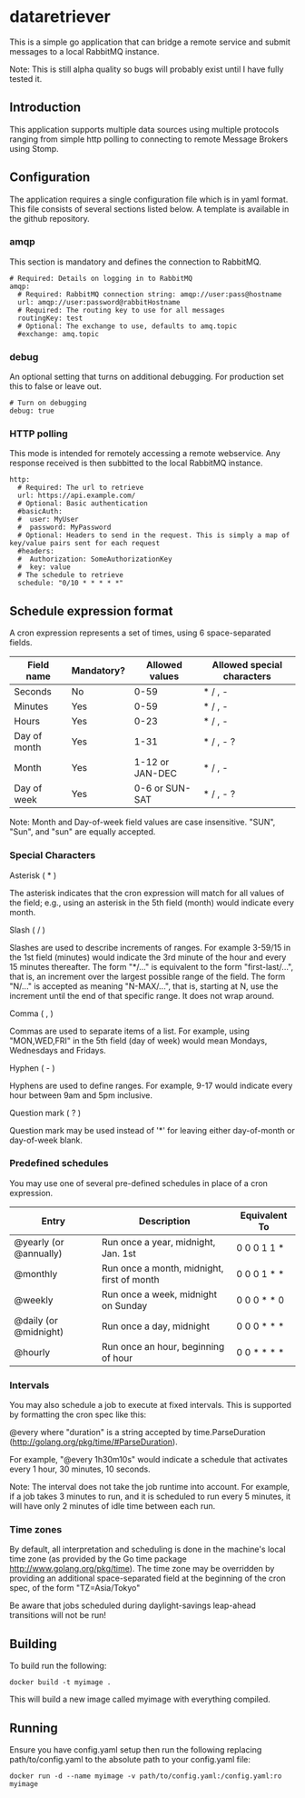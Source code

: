 # dataretriever

This is a simple go application that can bridge a remote service and submit messages to a local RabbitMQ instance.

Note: This is still alpha quality so bugs will probably exist until I have fully tested it.

## Introduction

This application supports multiple data sources using multiple protocols ranging from simple http polling to connecting to remote Message Brokers using Stomp.

## Configuration

The application requires a single configuration file which is in yaml format. This file consists of several sections listed below. A template is available in the github repository.

### amqp

This section is mandatory and defines the connection to RabbitMQ.

```
# Required: Details on logging in to RabbitMQ
amqp:
  # Required: RabbitMQ connection string: amqp://user:pass@hostname
  url: amqp://user:password@rabbitHostname
  # Required: The routing key to use for all messages
  routingKey: test
  # Optional: The exchange to use, defaults to amq.topic
  #exchange: amq.topic
```

### debug

An optional setting that turns on additional debugging. For production set this to false or leave out.

```
# Turn on debugging
debug: true
```

### HTTP polling

This mode is intended for remotely accessing a remote webservice. Any response received is then subbitted to the local RabbitMQ instance.

```
http:
  # Required: The url to retrieve
  url: https://api.example.com/
  # Optional: Basic authentication
  #basicAuth:
  #  user: MyUser
  #  password: MyPassword
  # Optional: Headers to send in the request. This is simply a map of key/value pairs sent for each request
  #headers:
  #  Authorization: SomeAuthorizationKey
  #  key: value
  # The schedule to retrieve
  schedule: "0/10 * * * * *"
```

## Schedule expression format

A cron expression represents a set of times, using 6 space-separated fields.

Field name   | Mandatory? | Allowed values  | Allowed special characters
----------   | ---------- | --------------  | --------------------------
Seconds      | No         | 0-59            | * / , -
Minutes      | Yes        | 0-59            | * / , -
Hours        | Yes        | 0-23            | * / , -
Day of month | Yes        | 1-31            | * / , - ?
Month        | Yes        | 1-12 or JAN-DEC | * / , -
Day of week  | Yes        | 0-6 or SUN-SAT  | * / , - ?
Note: Month and Day-of-week field values are case insensitive. "SUN", "Sun", and "sun" are equally accepted.

### Special Characters
Asterisk ( * )

The asterisk indicates that the cron expression will match for all values of the field; e.g., using an asterisk in the 5th field (month) would indicate every month.

Slash ( / )

Slashes are used to describe increments of ranges. For example 3-59/15 in the 1st field (minutes) would indicate the 3rd minute of the hour and every 15 minutes thereafter. The form "*\/..." is equivalent to the form "first-last/...", that is, an increment over the largest possible range of the field. The form "N/..." is accepted as meaning "N-MAX/...", that is, starting at N, use the increment until the end of that specific range. It does not wrap around.

Comma ( , )

Commas are used to separate items of a list. For example, using "MON,WED,FRI" in the 5th field (day of week) would mean Mondays, Wednesdays and Fridays.

Hyphen ( - )

Hyphens are used to define ranges. For example, 9-17 would indicate every hour between 9am and 5pm inclusive.

Question mark ( ? )

Question mark may be used instead of '*' for leaving either day-of-month or day-of-week blank.

### Predefined schedules
You may use one of several pre-defined schedules in place of a cron expression.

Entry                  | Description                                | Equivalent To
-----                  | -----------                                | -------------
@yearly (or @annually) | Run once a year, midnight, Jan. 1st        | 0 0 0 1 1 *
@monthly               | Run once a month, midnight, first of month | 0 0 0 1 * *
@weekly                | Run once a week, midnight on Sunday        | 0 0 0 * * 0
@daily (or @midnight)  | Run once a day, midnight                   | 0 0 0 * * *
@hourly                | Run once an hour, beginning of hour        | 0 0 * * * *

### Intervals
You may also schedule a job to execute at fixed intervals. This is supported by formatting the cron spec like this:

@every <duration>
where "duration" is a string accepted by time.ParseDuration (http://golang.org/pkg/time/#ParseDuration).

For example, "@every 1h30m10s" would indicate a schedule that activates every 1 hour, 30 minutes, 10 seconds.

Note: The interval does not take the job runtime into account. For example, if a job takes 3 minutes to run, and it is scheduled to run every 5 minutes, it will have only 2 minutes of idle time between each run.

### Time zones
By default, all interpretation and scheduling is done in the machine's local time zone (as provided by the Go time package http://www.golang.org/pkg/time). The time zone may be overridden by providing an additional space-separated field at the beginning of the cron spec, of the form "TZ=Asia/Tokyo"

Be aware that jobs scheduled during daylight-savings leap-ahead transitions will not be run!

## Building

To build run the following:

    docker build -t myimage .

This will build a new image called myimage with everything compiled.

## Running

Ensure you have config.yaml setup then run the following replacing path/to/config.yaml to the absolute path to your config.yaml file:

    docker run -d --name myimage -v path/to/config.yaml:/config.yaml:ro myimage
